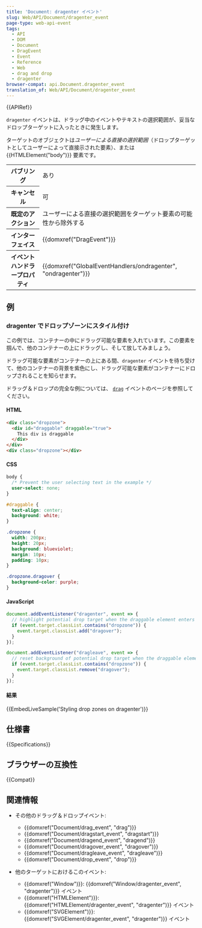 ```yaml
---
title: 'Document: dragenter イベント'
slug: Web/API/Document/dragenter_event
page-type: web-api-event
tags:
  - API
  - DOM
  - Document
  - DragEvent
  - Event
  - Reference
  - Web
  - drag and drop
  - dragenter
browser-compat: api.Document.dragenter_event
translation_of: Web/API/Document/dragenter_event
---
```

{{APIRef}}

`dragenter` イベントは、ドラッグ中のイベントやテキストの選択範囲が、妥当なドロップターゲットに入ったときに発生します。

ターゲットのオブジェクトは*ユーザーによる直接の選択範囲*（ドロップターゲットとしてユーザーによって直接示された要素）、または {{HTMLElement("body")}} 要素です。

<table class="properties">
  <tbody>
    <tr>
      <th scope="row">バブリング</th>
      <td>あり</td>
    </tr>
    <tr>
      <th scope="row">キャンセル</th>
      <td>可</td>
    </tr>
    <tr>
      <th scope="row">既定のアクション</th>
      <td>ユーザーによる直接の選択範囲をターゲット要素の可能性から除外する</td>
    </tr>
    <tr>
      <th scope="row">インターフェイス</th>
      <td>{{domxref("DragEvent")}}</td>
    </tr>
    <tr>
      <th scope="row">イベントハンドラープロパティ</th>
      <td>
        {{domxref("GlobalEventHandlers/ondragenter", "ondragenter")}}
      </td>
    </tr>
  </tbody>
</table>

## 例

### dragenter でドロップゾーンにスタイル付け

この例では、コンテナーの中にドラッグ可能な要素を入れています。この要素を掴んで、他のコンテナーの上にドラッグし、そして放してみましょう。

ドラッグ可能な要素がコンテナーの上にある間、`dragenter` イベントを待ち受けて、他のコンテナーの背景を紫色にし、ドラッグ可能な要素がコンテナーにドロップされることを知らせます。

ドラッグ＆ドロップの完全な例については、 [`drag`](/ja/docs/Web/API/Document/drag_event) イベントのページを参照してください。

#### HTML

```html
<div class="dropzone">
  <div id="draggable" draggable="true">
    This div is draggable
  </div>
</div>
<div class="dropzone"></div>
```

#### CSS

```css
body {
  /* Prevent the user selecting text in the example */
  user-select: none;
}

#draggable {
  text-align: center;
  background: white;
}

.dropzone {
  width: 200px;
  height: 20px;
  background: blueviolet;
  margin: 10px;
  padding: 10px;
}

.dropzone.dragover {
  background-color: purple;
}
```

#### JavaScript

```js
document.addEventListener("dragenter", event => {
  // highlight potential drop target when the draggable element enters it
  if (event.target.classList.contains("dropzone")) {
    event.target.classList.add("dragover");
  }
});

document.addEventListener("dragleave", event => {
  // reset background of potential drop target when the draggable element leaves it
  if (event.target.classList.contains("dropzone")) {
    event.target.classList.remove("dragover");
  }
});
```

#### 結果

{{EmbedLiveSample('Styling drop zones on dragenter')}}

## 仕様書

{{Specifications}}

## ブラウザーの互換性

{{Compat}}

## 関連情報

- その他のドラッグ＆ドロップイベント:

  - {{domxref("Document/drag_event", "drag")}}
  - {{domxref("Document/dragstart_event", "dragstart")}}
  - {{domxref("Document/dragend_event", "dragend")}}
  - {{domxref("Document/dragover_event", "dragover")}}
  - {{domxref("Document/dragleave_event", "dragleave")}}
  - {{domxref("Document/drop_event", "drop")}}

- 他のターゲットにおけるこのイベント:

  - {{domxref("Window")}}: {{domxref("Window/dragenter_event", "dragenter")}} イベント
  - {{domxref("HTMLElement")}}: {{domxref("HTMLElement/dragenter_event", "dragenter")}} イベント
  - {{domxref("SVGElement")}}: {{domxref("SVGElement/dragenter_event", "dragenter")}} イベント
